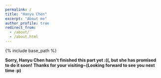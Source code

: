 ```yaml
---
permalink: /
title: "Hanyu Chen"
excerpt: "About me"
author_profile: true
redirect_from: 
  - /about/
  - /about.html
---
```

 
{% include base_path %}

**Sorry, Hanyu Chen hasn't finished this part yet :((, but she has promised to do it soon!**
**Thanks for your visiting~(Looking forward to see you next time :p)**



